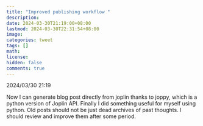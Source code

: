 ```yaml
---
title: "Improved publishing workflow "
description: 
date: 2024-03-30T21:19:00+08:00
lastmod: 2024-03-30T22:31:54+08:00
image: 
categories: tweet
tags: []
math: 
license: 
hidden: false
comments: true
---
```


2024/03/30 21:19

Now I can generate blog post directly from joplin thanks to joppy, which is a python version of Joplin API. Finally I did something useful for myself using python. Old posts should not be just dead archives of past thoughts. I should review and improve them after some period.

